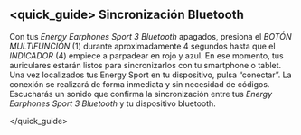 ## <quick_guide> Sincronización Bluetooth

Con tus *Energy Earphones Sport 3 Bluetooth* apagados, presiona el *BOTÓN MULTIFUNCIÓN* (1) durante aproximadamente 4 segundos hasta que el *INDICADOR* (4) empiece a parpadear en rojo y azul. En ese momento, tus auriculares estarán listos para sincronizarlos con tu smartphone o tablet. Una vez localizados tus Energy Sport en tu dispositivo, pulsa “conectar”. La conexión se realizará de forma inmediata y sin necesidad de códigos. Escucharás un sonido que confirma la sincronización entre tus *Energy Earphones Sport 3 Bluetooth* y tu dispositivo bluetooth.


</quick_guide>
